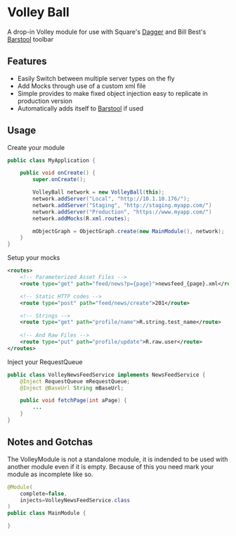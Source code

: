 Volley Ball
========

A drop-in Volley module for use with Square's [Dagger](http://square.github.io/dagger) and Bill Best's [Barstool] toolbar

Features
----

* Easily Switch between multiple server types on the fly
* Add Mocks through use of a custom <routes> xml file
* Simple provides to make fixed object injection easy to replicate in production version
* Automatically adds itself to [Barstool] if used

Usage
----

Create your module

~~~~java
public class MyApplication {

    public void onCreate() {
        super.onCreate();

        VolleyBall network = new VolleyBall(this);
        network.addServer("Local", "http://10.1.10.176/");
        network.addServer("Staging", "http://staging.myapp.com/")
        network.addServer("Production", "https://www.myapp.com/")
        network.addMocks(R.xml.routes);

        mObjectGraph = ObjectGraph.create(new MainModule(), network);
    }
}
~~~~

Setup your mocks

~~~~xml
<routes>
    <!-- Parameterized Asset Files -->
    <route type="get" path="feed/news?p={page}">newsfeed_{page}.xml</route>

    <!-- Static HTTP codes -->
    <route type="post" path="feed/news/create">201</route>

    <!-- Strings -->
    <route type="get" path="profile/name">R.string.test_name</route>
    
    <!-- And Raw Files -->
    <route type="put" path="profile/update">R.raw.user</route>
</routes>
~~~~

Inject your RequestQueue

~~~~java
public class VolleyNewsFeedService implements NewsFeedService {
    @Inject RequestQueue mRequestQueue;
    @Inject @BaseUrl String mBaseUrl;

    public void fetchPage(int aPage) {
        ...
    }
}
~~~~

Notes and Gotchas
----

The VolleyModule is not a standalone module, it is indended to be used with
another module even if it is empty. Because of this you need mark your module
as incomplete like so.

~~~~java
@Module(
    complete=false,
    injects=VolleyNewsFeedService.class
)
public class MainModule {

}
~~~~

[Barstool]: http://www.github.com/wmbest2/Barstool 
